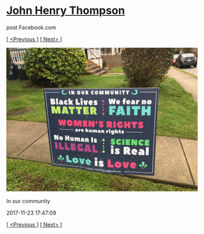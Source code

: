 # [John Henry Thompson](../README.md)
post Facebook.com

[[ <Previous ]](2017-11-23-2.md) [[ Next> ]](2017-11-21-2.md)

[![](../media/2017-11-23/Timeline-Photos-In-our-community.jpg)](../README.md)

In our community

2017-11-23 17:47:09

[[ <Previous ]](2017-11-23-2.md) [[ Next> ]](2017-11-21-2.md)